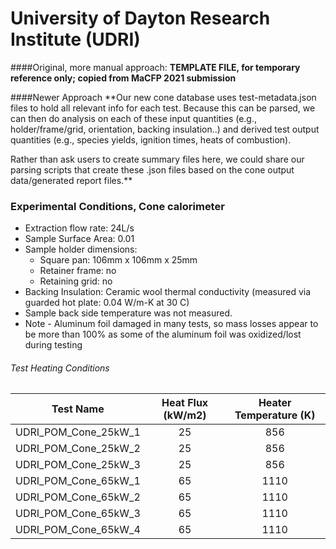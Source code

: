 # University of Dayton Research Institute (UDRI)
####Original, more manual approach:
**TEMPLATE FILE, for temporary reference only; copied from MaCFP 2021 submission**

####Newer Approach
**Our new cone database uses test-metadata.json files to hold all relevant info for each test. Because this can be parsed, we can then do analysis on each of these input quantities (e.g., holder/frame/grid, orientation, backing insulation..) and derived test output quantities (e.g., species yields, ignition times, heats of combustion).  

Rather than ask users to create summary files here, we could share our parsing scripts that create these .json files based on the cone output data/generated report files.**

### Experimental Conditions, Cone calorimeter
* Extraction flow rate: 24L/s
* Sample Surface Area: 0.01
* Sample holder dimensions:
    - Square pan: 106mm x 106mm x 25mm
    - Retainer frame: no
    - Retaining grid: no
* Backing Insulation: Ceramic wool thermal conductivity (measured via guarded hot plate:  0.04 W/m-K at  30 C) 
* Sample back side temperature was not measured. 
* Note - Aluminum foil damaged in many tests, so mass losses appear to be more than 100% as some of the aluminum foil was oxidized/lost during testing



###### Test Heating Conditions  
|Test Name | Heat Flux (kW/m2)| Heater Temperature (K) 
|----------|:------:| :---: |
|UDRI\_POM\_Cone\_25kW\_1 | 25| 856  
|UDRI\_POM\_Cone\_25kW\_2 | 25| 856  
|UDRI\_POM\_Cone\_25kW\_3 | 25| 856  
|UDRI\_POM\_Cone\_65kW\_1 | 65| 1110  
|UDRI\_POM\_Cone\_65kW\_2 | 65| 1110
|UDRI\_POM\_Cone\_65kW\_3 | 65| 1110  
|UDRI\_POM\_Cone\_65kW\_4 | 65| 1110

